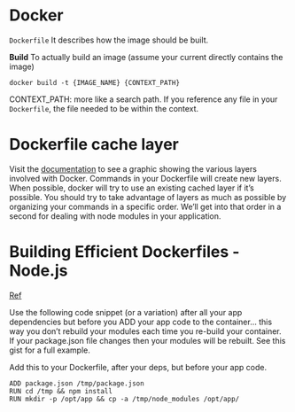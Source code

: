 # Docker


`Dockerfile`
It describes how the image should be built. 

__Build__
To actually build an image (assume your current directly contains the image)
```
docker build -t {IMAGE_NAME} {CONTEXT_PATH}
```

CONTEXT_PATH: more like a search path. If you reference any file in your `Dockerfile`, the file needed to be within the context.






# Dockerfile cache layer

Visit the [documentation](https://docs.docker.com/engine/userguide/storagedriver/imagesandcontainers/) to see a graphic showing the various layers involved with Docker. Commands in your Dockerfile will create new layers. When possible, docker will try to use an existing cached layer if it’s possible. You should try to take advantage of layers as much as possible by organizing your commands in a specific order. We’ll get into that order in a second for dealing with node modules in your application.





# Building Efficient Dockerfiles - Node.js

[Ref](http://bitjudo.com/blog/2014/03/13/building-efficient-dockerfiles-node-dot-js/)

Use the following code snippet (or a variation) after all your app dependencies but before you ADD your app code to the container… this way you don’t rebuild your modules each time you re-build your container. If your package.json file changes then your modules will be rebuilt. See this gist for a full example.

Add this to your Dockerfile, after your deps, but before your app code.
```
ADD package.json /tmp/package.json
RUN cd /tmp && npm install
RUN mkdir -p /opt/app && cp -a /tmp/node_modules /opt/app/
```